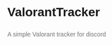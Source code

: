 # ValorantTracker
A simple Valorant tracker for discord

<!DOCTYPE html>
<html>
<head>
    <style>
        body {
            font-family: Arial, sans-serif;
            line-height: 1.5;
            margin: 20px;
            padding: 0;
        }

        h1 {
            color: #333;
            font-size: 24px;
            margin-bottom: 10px;
        }

        h2 {
            color: #555;
            font-size: 20px;
            margin-bottom: 10px;
        }

        p {
            color: #777;
        }

        code {
            background-color: #f4f4f4;
            border: 1px solid #ddd;
            border-radius: 4px;
            font-family: Consolas, monospace;
            padding: 2px 6px;
        }

        pre {
            background-color: #f4f4f4;
            border: 1px solid #ddd;
            border-radius: 4px;
            font-family: Consolas, monospace;
            padding: 10px;
            white-space: pre-wrap;
        }

        .command {
            background-color: #f8f8f8;
            border: 1px solid #ddd;
            border-radius: 4px;
            font-family: Consolas, monospace;
            padding: 10px;
            margin-top: 10px;
        }
    </style>
</head>
<body>
    <h1>Nom du Projet</h1>

    <p>Description du projet.</p>

    <h2>Prérequis</h2>

    <p>Avant de commencer, assurez-vous d'avoir les éléments suivants installés :</p>

    <ul>
        <li>Python (version 3.11)</li>
        <li>Docker (version 24.0) <em>(uniquement si vous utilisez Docker)</em></li>
    </ul>

    <h2>Installation</h2>

    <ol>
        <li>Clonez ce dépôt de code sur votre machine locale :</li>
    </ol>

    <pre><code>git clone https://github.com/CoverPark/ValorantTracker</code></pre>

    <ol start="2">
        <li>Accédez au répertoire du projet :</li>
    </ol>

    <pre><code>cd nom_du_depot</code></pre>

    <ol start="3">
        <li>Installez les dépendances :</li>
    </ol>

    <pre><code>pip install -r requirements.txt</code></pre>

    <ol start="4">
        <li><strong>Uniquement si vous utilisez Docker :</strong> Remplacez <code>token_bot_discord</code> par votre propre token bot Discord dans le fichier <code>config.py</code>.</li>
    </ol>

    <ol start="5">
        <li><strong>Uniquement si vous utilisez Docker :</strong> Construisez l'image Docker :</li>
    </ol>

    <pre class="command"><code>docker build -t image_name:1.0.0 .</code></pre>

    <h2>Utilisation</h2>

    <ul>
        <li><strong>Si vous utilisez Docker :</strong>
            <ul>
                <li>Exécutez l'image Docker :</li>
            </ul>
        </li>
    </ul>

    <pre class="command"><code>docker run -d image_name:1.0.0</code></pre>

    <ul>
        <li><strong>Si vous n'utilisez pas Docker :</strong>
            <ul>
                <li>Remplacez <code>token_bot_discord</code> par votre propre token bot Discord dans le fichier <code>config.py</code>.</li>
                <li>Lancez l'application :</li>
            </ul>
        </li>
    </ul>

    <pre class="command"><code>py main.py</code></pre>

    <h2>Licence</h2>

    <p>ISC</p>
</body>
</html>
